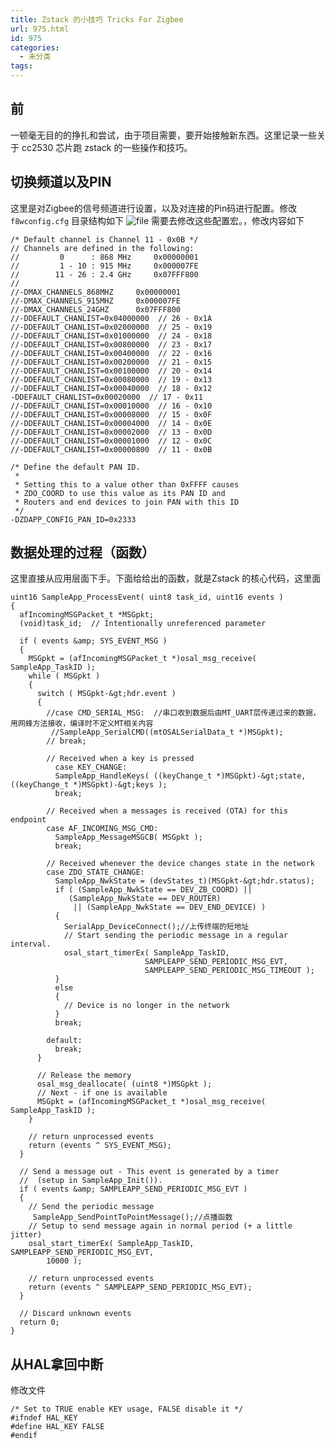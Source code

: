 ```yaml
---
title: Zstack 的小技巧 Tricks For Zigbee
url: 975.html
id: 975
categories:
  - 未分类
tags:
---
```


前
-

一顿毫无目的的挣扎和尝试，由于项目需要，要开始接触新东西。这里记录一些关于 cc2530 芯片跑 zstack 的一些操作和技巧。

切换频道以及PIN
---------

这里是对Zigbee的信号频道进行设置，以及对连接的Pin码进行配置。修改`f8wconfig.cfg` 目录结构如下 ![file](https://i.loli.net/2019/05/14/5cda97dc5cfc233964.png) 需要去修改这些配置宏。，修改内容如下

    /* Default channel is Channel 11 - 0x0B */
    // Channels are defined in the following:
    //         0      : 868 MHz     0x00000001
    //         1 - 10 : 915 MHz     0x000007FE
    //        11 - 26 : 2.4 GHz     0x07FFF800
    //
    //-DMAX_CHANNELS_868MHZ     0x00000001
    //-DMAX_CHANNELS_915MHZ     0x000007FE
    //-DMAX_CHANNELS_24GHZ      0x07FFF800
    //-DDEFAULT_CHANLIST=0x04000000  // 26 - 0x1A
    //-DDEFAULT_CHANLIST=0x02000000  // 25 - 0x19
    //-DDEFAULT_CHANLIST=0x01000000  // 24 - 0x18
    //-DDEFAULT_CHANLIST=0x00800000  // 23 - 0x17
    //-DDEFAULT_CHANLIST=0x00400000  // 22 - 0x16
    //-DDEFAULT_CHANLIST=0x00200000  // 21 - 0x15
    //-DDEFAULT_CHANLIST=0x00100000  // 20 - 0x14
    //-DDEFAULT_CHANLIST=0x00080000  // 19 - 0x13
    //-DDEFAULT_CHANLIST=0x00040000  // 18 - 0x12
    -DDEFAULT_CHANLIST=0x00020000  // 17 - 0x11
    //-DDEFAULT_CHANLIST=0x00010000  // 16 - 0x10
    //-DDEFAULT_CHANLIST=0x00008000  // 15 - 0x0F
    //-DDEFAULT_CHANLIST=0x00004000  // 14 - 0x0E
    //-DDEFAULT_CHANLIST=0x00002000  // 13 - 0x0D
    //-DDEFAULT_CHANLIST=0x00001000  // 12 - 0x0C
    //-DDEFAULT_CHANLIST=0x00000800  // 11 - 0x0B
    
    /* Define the default PAN ID.
     *
     * Setting this to a value other than 0xFFFF causes
     * ZDO_COORD to use this value as its PAN ID and
     * Routers and end devices to join PAN with this ID
     */
    -DZDAPP_CONFIG_PAN_ID=0x2333

数据处理的过程（函数）
-----------

这里直接从应用层面下手。下面给给出的函数，就是Zstack 的核心代码，这里面

    uint16 SampleApp_ProcessEvent( uint8 task_id, uint16 events )
    {
      afIncomingMSGPacket_t *MSGpkt;
      (void)task_id;  // Intentionally unreferenced parameter
    
      if ( events &amp; SYS_EVENT_MSG )
      {
        MSGpkt = (afIncomingMSGPacket_t *)osal_msg_receive( SampleApp_TaskID );
        while ( MSGpkt )
        {
          switch ( MSGpkt-&gt;hdr.event )
          {
            //case CMD_SERIAL_MSG:  //串口收到数据后由MT_UART层传递过来的数据，用网蜂方法接收，编译时不定义MT相关内容 
             //SampleApp_SerialCMD((mtOSALSerialData_t *)MSGpkt);
            // break;
    
            // Received when a key is pressed
              case KEY_CHANGE:
              SampleApp_HandleKeys( ((keyChange_t *)MSGpkt)-&gt;state, ((keyChange_t *)MSGpkt)-&gt;keys );
              break;
    
            // Received when a messages is received (OTA) for this endpoint
            case AF_INCOMING_MSG_CMD:
              SampleApp_MessageMSGCB( MSGpkt );
              break;
    
            // Received whenever the device changes state in the network
            case ZDO_STATE_CHANGE:
              SampleApp_NwkState = (devStates_t)(MSGpkt-&gt;hdr.status);
              if ( (SampleApp_NwkState == DEV_ZB_COORD) || 
                 (SampleApp_NwkState == DEV_ROUTER)
                  || (SampleApp_NwkState == DEV_END_DEVICE) )
              {
                SerialApp_DeviceConnect();//上传终端的短地址
                // Start sending the periodic message in a regular interval.
                osal_start_timerEx( SampleApp_TaskID,
                                  SAMPLEAPP_SEND_PERIODIC_MSG_EVT,
                                  SAMPLEAPP_SEND_PERIODIC_MSG_TIMEOUT );
              }
              else
              {
                // Device is no longer in the network
              }
              break;
    
            default:
              break;
          }
    
          // Release the memory
          osal_msg_deallocate( (uint8 *)MSGpkt );
          // Next - if one is available
          MSGpkt = (afIncomingMSGPacket_t *)osal_msg_receive( SampleApp_TaskID );
        }
    
        // return unprocessed events
        return (events ^ SYS_EVENT_MSG);
      }
    
      // Send a message out - This event is generated by a timer
      //  (setup in SampleApp_Init()).
      if ( events &amp; SAMPLEAPP_SEND_PERIODIC_MSG_EVT )
      {
        // Send the periodic message
         SampleApp_SendPointToPointMessage();//点播函数
        // Setup to send message again in normal period (+ a little jitter)
        osal_start_timerEx( SampleApp_TaskID, SAMPLEAPP_SEND_PERIODIC_MSG_EVT,
            10000 );
    
        // return unprocessed events
        return (events ^ SAMPLEAPP_SEND_PERIODIC_MSG_EVT);
      }
    
      // Discard unknown events
      return 0;
    }
    

从HAL拿回中断
--------

修改文件 

    /* Set to TRUE enable KEY usage, FALSE disable it */
    #ifndef HAL_KEY
    #define HAL_KEY FALSE
    #endif